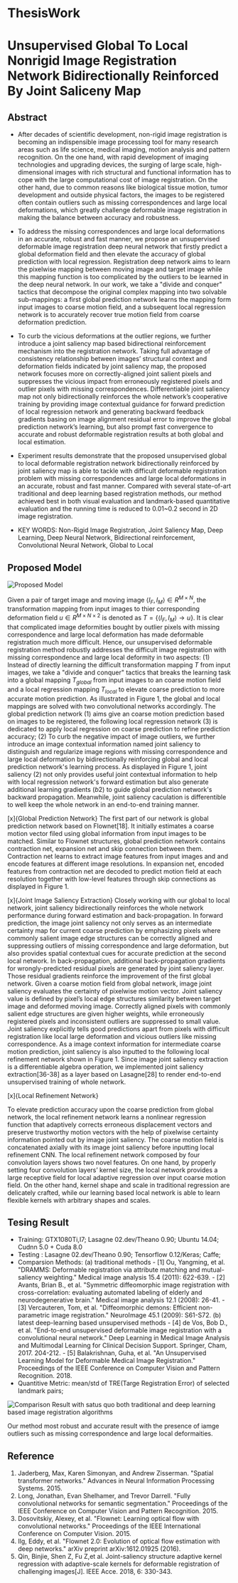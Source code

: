 # ThesisWork
# Unsupervised Global To Local Nonrigid Image Registration Network Bidirectionally Reinforced By Joint Saliceny Map

## Abstract
- After decades of scientific development, non-rigid image registration is becoming an indispensible image processing tool for many research areas such as life science, medical imaging, motion analysis and pattern recognition. On the one hand, with rapid development of imaging technologies and upgrading devices, the surging of large scale, high-dimensional images with rich structural and functional information has to cope with the large computational cost of image registration. On the other hand, due to common reasons like biological tissue motion, tumor development and outside physical factors, the images to be registered often contain outliers such as missing correspondences and large local deformations, which greatly challenge deformable image registration in making the balance between accuracy and robustness. 

- To address the missing correspondences and large local deformations in an accurate, robust and fast manner, we propose an unsupervised deformable image registration deep neural network that firstly predict a global deformation field and then elevate the accuracy of global prediction with local regression. Registration deep network aims to learn the pixelwise mapping between moving image and target image while this mapping function is too complicated by the outliers to be learned in the deep neural network. In our work, we take a "divide and conquer" tactics that decompose the original complex mapping into two solvable sub-mappings: a first global prediction network learns the mapping form input images to coarse motion field, and a subsequent local regression network is to accurately recover true motion field from coarse deformation prediction.

- To curb the vicious deformations at the outlier regions, we further introduce a joint saliency map based bidirectional reinforcement mechanism into the registration network. Taking full advantage of consistency relationship between images’ structural context and deformation fields indicated by joint saliency map, the proposed network focuses more on correctly-aligned joint salient pixels and suppresses the vicious impact from erroneously registered pixels and outlier pixels with missing correspondences. Differentiable joint saliency map not only bidirectionally reinforces the whole network’s cooperative training by providing image contextual guidance for forward prediction of local regression network and generating backward feedback gradients basing on image alignment residual error to improve the global prediction network’s learning, but also prompt fast convergence to accurate and robust deformable registration results at both global and local estimation. 

- Experiment results demonstrate that the proposed unsupervised global to local deformable registration network bidirectionally reinforced by joint saliency map is able to tackle with difficult deformable registration problem with missing correspondences and large local deformations in an accurate, robust and fast manner. Compared with several state-of-art traditional and deep learning based registration methods, our method achieved best in both visual evaluation and landmark-based quantitative evaluation and the running time is reduced to 0.01~0.2 second in 2D image registration.    

- KEY WORDS: Non-Rigid Image Registration, Joint Saliency Map, Deep Learning, Deep Neural Network, Bidirectional reinforcement, Convolutional Neural Network, Global to Local

## Proposed Model
![Proposed Model](https://github.com/fedral/ThesisWork/raw/master/model.jpg)

Given a pair of target image and moving image $\left\langle{{I_F},{I_M}} \right\rangle\in{R^{M\times N}}$, the transformation mapping from input images to thier corresponding deformation field $u\in{R^{M\times N \times 2}}$ is denoted as $T=\left\{{\left\langle{{I_F},{I_M}} \right\rangle\to u}\right\}$. It is clear that complicated image deformities bought by outlier pixels with missing correspondence and large local deformation has made deformable registration much more difficult. Hence, our unsupervised deformable registration method robustly addresses the difficult image registration with missing correspondence and large local deformity in two aspects:
(1) Instead of directly learning the difficult transformation mapping $T$ from input images, we take a "divide and conquer" tactics that breaks the learning task into a global mapping ${T_{global}}$ from input images to an coarse motion field and a local regression mapping ${T_{local}}$ to elevate coarse prediction to more accurate motion prediction. As illustrated in Figure 1, the global and local mappings are solved with two convolutional networks accordingly. The global prediction network $(1)$ aims give an coarse motion prediction based on images to be registered, the following local regression network $(3)$ is dedicated to apply local regression on coarse prediction to refine prediction accuracy; 
(2) To curb the negative impact of image outliers, we further introduce an image contextual information named joint saliency to distinguish and regularize image regions with missing correspondence and large local deformation by bidirectionally reinforcing global and local prediction network's learning process. As displayed in Figure 1, joint saliency $(2)$ not only provides useful joint contextual information to help with local regression network's forward estimation but also generate additional learning gradients $(b2)$ to guide global prediction network's backward propagation. Meanwhile, joint saliency caculation is differentible to well keep the whole network in an end-to-end training manner.

[x]{Global Prediction Network}
The first part of our network is global prediction network based on Flownet[18]. It initially estimates a coarse motion vector filed using global information from input images to be matched. Similar to Flownet structures, global prediction network contains contraction net, expansion net and skip connection between them. Contraction net learns to extract image features from input images and and encode features at different image resolutions. In expansion net, encoded features from contraction net are decoded to predict motion field at each resolution together with low-level features through skip connections as displayed in Figure 1.

[x]{Joint Image Saliency Extraction}
Closely working with our global to local network, joint saliency bidirectionally reinforces the whole network performance during forward estimation and back-propagation. In forward prediction, the image joint saliency not only serves as an intermediate certainty map for current coarse prediction by emphasizing pixels where commonly salient image edge structures can be correctly aligned and suppressing outliers of missing correspondence and large deformation, but also provides spatial contextual cues for accurate prediction at the second local network. In back-propagation, additional back-propagation gradients for wrongly-predicted residual pixels are generated by joint saliency layer. Those residual gradients reinforce the improvement of the first global network.
Given a coarse motion field from global network, image joint saliency evaluates the certainty of pixelwise motion vector. Joint saliency value is defined by pixel’s local edge structures similarity between target image and deformed moving image. Correctly aligned pixels with commonly salient edge structures are given higher weights, while erroneously registered pixels and inconsistent outliers are suppressed to small value. Joint saliency explicitly tells good predictions apart from pixels with difficult registration like local large deformation and vicious outliers like missing correspondence. As a image context information for intermediate coarse motion prediction, joint saliency is also inputted to the following local refinement network shown in Figure $1$. Since image joint saliency extraction is a differentiable algebra operation, we implemented joint saliency extraction[36-38] as a layer based on Lasagne[28] to render end-to-end unsupervised training of whole network.

[x]{Local Refinement Network}

To elevate prediction accuracy upon the coarse prediction from global network, the local refinement network learns a nonlinear regression function that adaptively corrects erroneous displacement vectors and preserve trustworthy motion vectors with the help of pixelwise certainty information pointed out by image joint saliency. The coarse motion field is concatenated axially with its image joint saliency before inputting local refinement CNN. 
The local refinement network composed by four convolution layers shows two novel features. On one hand, by properly setting four convolution layers’ kernel size, the local network provides a large receptive field for local adaptive regression over input coarse motion field. On the other hand, kernel shape and scale in traditional regression are delicately crafted, while our learning based local network is able to learn flexible kernels with arbitrary shapes and scales.  

## Tesing Result
- Training: GTX1080Ti,I7; Lasagne 02.dev/Theano 0.90; Ubuntu 14.04; Cudnn 5.0 + Cuda 8.0
- Testing : Lasagne 02.dev/Theano 0.90; Tensorflow 0.12/Keras; Caffe;
- Comparsion Methods:
   (a) traditional methods
		- [1] Ou, Yangming, et al. "DRAMMS: Deformable registration via attribute matching and mutual-saliency weighting." Medical image analysis 15.4 (2011): 622-639.
		- [2] Avants, Brian B., et al. "Symmetric diffeomorphic image registration with cross-correlation: evaluating automated labeling of elderly and neurodegenerative brain." Medical image analysis 12.1 (2008): 26-41.
		- [3] Vercauteren, Tom, et al. "Diffeomorphic demons: Efficient non-parametric image registration." NeuroImage 45.1 (2009): S61-S72.
   (b) latest deep-learning based unsupervised methods
		- [4] de Vos, Bob D., et al. "End-to-end unsupervised deformable image registration with a convolutional neural network." Deep Learning in Medical Image Analysis and Multimodal Learning for Clinical Decision Support. Springer, Cham, 2017. 204-212.
		- [5] Balakrishnan, Guha, et al. "An Unsupervised Learning Model for Deformable Medical Image Registration." Proceedings of the IEEE Conference on Computer Vision and Pattern Recognition. 2018.
- Quantitive Metric: mean/std of TRE(Targe Registration Error) of selected landmark pairs; 

![Comparison Result with satus quo both traditional and deep learning based image registration algorithms](https://github.com/fedral/ThesisWork/raw/master/errorplot.jpg)

Our method most robust and accurate result with the presence of iamge outliers such as missing correspondence and large local deformaities.

## Reference
1. Jaderberg, Max, Karen Simonyan, and Andrew Zisserman. "Spatial transformer networks." Advances in Neural Information Processing Systems. 2015.
2. Long, Jonathan, Evan Shelhamer, and Trevor Darrell. "Fully convolutional networks for semantic segmentation." Proceedings of the IEEE Conference on Computer Vision and Pattern Recognition. 2015.
3. Dosovitskiy, Alexey, et al. "Flownet: Learning optical flow with convolutional networks." Proceedings of the IEEE International Conference on Computer Vision. 2015.
4. Ilg, Eddy, et al. "Flownet 2.0: Evolution of optical flow estimation with deep networks." arXiv preprint arXiv:1612.01925 (2016).
5. Qin, Binjie, Shen Z, Fu Z,et al. Joint-saliency structure adaptive kernel regression with adaptive-scale kernels for deformable registration of challenging images[J]. IEEE Acce. 2018, 6: 330-343.

